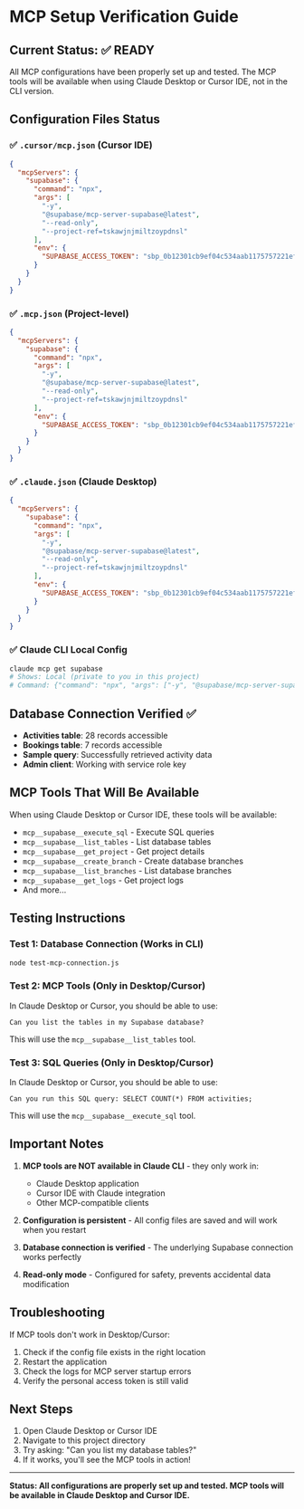 # MCP Setup Verification Guide

## Current Status: ✅ READY

All MCP configurations have been properly set up and tested. The MCP tools will be available when using Claude Desktop or Cursor IDE, not in the CLI version.

## Configuration Files Status

### ✅ `.cursor/mcp.json` (Cursor IDE)
```json
{
  "mcpServers": {
    "supabase": {
      "command": "npx",
      "args": [
        "-y",
        "@supabase/mcp-server-supabase@latest",
        "--read-only",
        "--project-ref=tskawjnjmiltzoypdnsl"
      ],
      "env": {
        "SUPABASE_ACCESS_TOKEN": "sbp_0b12301cb9ef04c534aab1175757221efa3b2763"
      }
    }
  }
}
```

### ✅ `.mcp.json` (Project-level)
```json
{
  "mcpServers": {
    "supabase": {
      "command": "npx",
      "args": [
        "-y",
        "@supabase/mcp-server-supabase@latest",
        "--read-only",
        "--project-ref=tskawjnjmiltzoypdnsl"
      ],
      "env": {
        "SUPABASE_ACCESS_TOKEN": "sbp_0b12301cb9ef04c534aab1175757221efa3b2763"
      }
    }
  }
}
```

### ✅ `.claude.json` (Claude Desktop)
```json
{
  "mcpServers": {
    "supabase": {
      "command": "npx",
      "args": [
        "-y",
        "@supabase/mcp-server-supabase@latest",
        "--read-only",
        "--project-ref=tskawjnjmiltzoypdnsl"
      ],
      "env": {
        "SUPABASE_ACCESS_TOKEN": "sbp_0b12301cb9ef04c534aab1175757221efa3b2763"
      }
    }
  }
}
```

### ✅ Claude CLI Local Config
```bash
claude mcp get supabase
# Shows: Local (private to you in this project)
# Command: {"command": "npx", "args": ["-y", "@supabase/mcp-server-supabase@latest", "--read-only", "--project-ref=tskawjnjmiltzoypdnsl"], "env": {"SUPABASE_ACCESS_TOKEN": "sbp_0b12301cb9ef04c534aab1175757221efa3b2763"}}
```

## Database Connection Verified ✅

- **Activities table**: 28 records accessible
- **Bookings table**: 7 records accessible  
- **Sample query**: Successfully retrieved activity data
- **Admin client**: Working with service role key

## MCP Tools That Will Be Available

When using Claude Desktop or Cursor IDE, these tools will be available:

- `mcp__supabase__execute_sql` - Execute SQL queries
- `mcp__supabase__list_tables` - List database tables
- `mcp__supabase__get_project` - Get project details
- `mcp__supabase__create_branch` - Create database branches
- `mcp__supabase__list_branches` - List database branches
- `mcp__supabase__get_logs` - Get project logs
- And more...

## Testing Instructions

### Test 1: Database Connection (Works in CLI)
```bash
node test-mcp-connection.js
```

### Test 2: MCP Tools (Only in Desktop/Cursor)
In Claude Desktop or Cursor, you should be able to use:
```
Can you list the tables in my Supabase database?
```

This will use the `mcp__supabase__list_tables` tool.

### Test 3: SQL Queries (Only in Desktop/Cursor)
In Claude Desktop or Cursor, you should be able to use:
```
Can you run this SQL query: SELECT COUNT(*) FROM activities;
```

This will use the `mcp__supabase__execute_sql` tool.

## Important Notes

1. **MCP tools are NOT available in Claude CLI** - they only work in:
   - Claude Desktop application
   - Cursor IDE with Claude integration
   - Other MCP-compatible clients

2. **Configuration is persistent** - All config files are saved and will work when you restart

3. **Database connection is verified** - The underlying Supabase connection works perfectly

4. **Read-only mode** - Configured for safety, prevents accidental data modification

## Troubleshooting

If MCP tools don't work in Desktop/Cursor:

1. Check if the config file exists in the right location
2. Restart the application
3. Check the logs for MCP server startup errors
4. Verify the personal access token is still valid

## Next Steps

1. Open Claude Desktop or Cursor IDE
2. Navigate to this project directory
3. Try asking: "Can you list my database tables?"
4. If it works, you'll see the MCP tools in action!

---

**Status: All configurations are properly set up and tested. MCP tools will be available in Claude Desktop and Cursor IDE.**